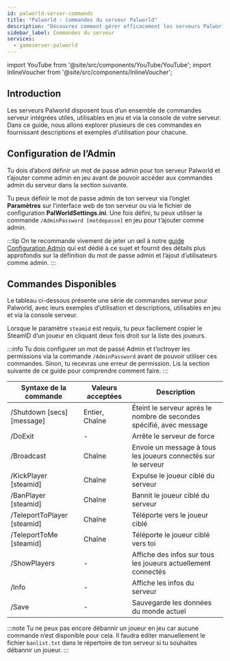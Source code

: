 ```yaml
---
id: palworld-server-commands
title: "Palworld : Commandes du serveur Palworld"
description: "Découvrez comment gérer efficacement les serveurs Palworld grâce aux commandes intégrées pour le contrôle admin et le gameplay → En savoir plus maintenant"
sidebar_label: Commandes du serveur
services:
  - gameserver-palworld
---
```


import YouTube from '@site/src/components/YouTube/YouTube';
import InlineVoucher from '@site/src/components/InlineVoucher';

## Introduction
Les serveurs Palworld disposent tous d’un ensemble de commandes serveur intégrées utiles, utilisables en jeu et via la console de votre serveur. Dans ce guide, nous allons explorer plusieurs de ces commandes en fournissant descriptions et exemples d’utilisation pour chacune.

<YouTube videoId="SDZC4-FEdNM" imageSrc="https://screensaver01.zap-hosting.com/index.php/s/85ennn4gSYBPNYo/preview" title="Configure ton serveur PALWORLD en seulement UNE MINUTE !" description="Tu comprends mieux en voyant les choses en action ? On a ce qu’il te faut ! Plonge dans notre vidéo qui te décortique tout. Que tu sois pressé ou que tu préfères apprendre de manière super engageante !"/>

<InlineVoucher />

## Configuration de l’Admin

Tu dois d’abord définir un mot de passe admin pour ton serveur Palworld et t’ajouter comme admin en jeu avant de pouvoir accéder aux commandes admin du serveur dans la section suivante.

Tu peux définir le mot de passe admin de ton serveur via l’onglet **Paramètres** sur l’interface web de ton serveur ou via le fichier de configuration **PalWorldSettings.ini**. Une fois défini, tu peux utiliser la commande `/AdminPassword [motdepasse]` en jeu pour t’ajouter comme admin.

:::tip
On te recommande vivement de jeter un œil à notre [guide Configuration Admin](palworld-admin.md) qui est dédié à ce sujet et fournit des détails plus approfondis sur la définition du mot de passe admin et l’ajout d’utilisateurs comme admin.
:::

## Commandes Disponibles

Le tableau ci-dessous présente une série de commandes serveur pour Palworld, avec leurs exemples d’utilisation et descriptions, utilisables en jeu et via la console serveur.

Lorsque le paramètre `steamid` est requis, tu peux facilement copier le SteamID d’un joueur en cliquant deux fois droit sur la liste des joueurs.

:::info
Tu dois configurer un mot de passe Admin et t’octroyer les permissions via la commande `/AdminPassword` avant de pouvoir utiliser ces commandes. Sinon, tu recevras une erreur de permission. Lis la section suivante de ce guide pour comprendre comment faire.
:::

| Syntaxe de la commande         | Valeurs acceptées | Description                                                            | 
| ------------------------------ | ----------------- | ---------------------------------------------------------------------- | 
| /Shutdown [secs] [message]     | Entier, Chaîne    | Éteint le serveur après le nombre de secondes spécifié, avec message   | 
| /DoExit                        | -                 | Arrête le serveur de force                                            | 
| /Broadcast                     | Chaîne            | Envoie un message à tous les joueurs connectés sur le serveur         | 
| /KickPlayer [steamid]          | Chaîne            | Expulse le joueur ciblé du serveur                                    | 
| /BanPlayer [steamid]           | Chaîne            | Bannit le joueur ciblé du serveur                                     | 
| /TeleportToPlayer [steamid]    | Chaîne            | Téléporte vers le joueur ciblé                                        | 
| /TeleportToMe [steamid]        | Chaîne            | Téléporte le joueur ciblé vers toi                                    | 
| /ShowPlayers                   | -                 | Affiche des infos sur tous les joueurs actuellement connectés         | 
| /Info                          | -                 | Affiche les infos du serveur                                          | 
| /Save                          | -                 | Sauvegarde les données du monde actuel                               |

:::note
Tu ne peux pas encore débannir un joueur en jeu car aucune commande n’est disponible pour cela. Il faudra éditer manuellement le fichier `banlist.txt` dans le répertoire de ton serveur si tu souhaites débannir un joueur.
:::

<InlineVoucher />